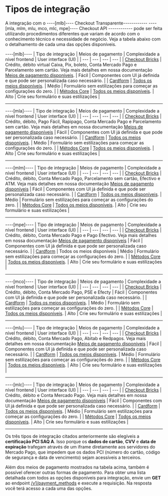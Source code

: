# Tipos de integração

A integração com o ----[mlb]---- Checkout Transparente------------ ----[mla, mlm, mlu, mco, mlc, mpe]---- Checkout API ------------ pode ser feita utilizando procedimentos diferentes que variam de acordo com o conhecimento técnico e necessidade de negócio. Veja a tabela abaixo com o detalhamento de cada uma das opções disponíveis.

----[mlb]---- 
| Tipo de integração  | Meios de pagamento  | Complexidade a nível frontend  | User interface (UI)  |
| --- | --- | --- | --- | 
| [Checkout Bricks](/developers/pt/docs/checkout-bricks/landing) | Crédito, débito virtual Caixa, Pix, boleto, Conta Mercado Pago e Parcelamento sem cartão. Veja mais detalhes em nossa documentação [Meios de pagamento disponíveis](/developers/pt/docs/sales-processing/payment-methods). | Fácil  | Componentes com UI já definida e que pode ser personalizada caso necessário.  | 
| [Cardform](/developers/pt/docs/checkout-api/integration-configuration/card/integrate-via-cardform)  | [Todos os meios disponíveis](/developers/pt/docs/sales-processing/payment-methods).  | Médio  | Formulário sem estilizações para começar as configurações do zero.  | 
|  [Métodos Core](/developers/pt/docs/checkout-api/integration-configuration/card/integrate-via-core-methods)  | [Todos os meios disponíveis](/developers/pt/docs/sales-processing/payment-methods).   | Alto | Crie seu formulário e suas estilizações  | 

------------

----[mla]---- 
| Tipo de integração  | Meios de pagamento  | Complexidade a nível frontend  | User interface (UI)  |
| --- | --- | --- | --- | 
| [Checkout Bricks](/developers/pt/docs/checkout-bricks/landing)  | Crédito, débito, Pago Fácil, Rapipago, Conta Mercado Pago e Parcelamento sem cartão. Veja mais detalhes em nossa documentação [Meios de pagamento disponíveis](/developers/pt/docs/sales-processing/payment-methods) | Fácil  | Componentes com UI já definida e que pode ser personalizada caso necessário.  | 
| [Cardform](/developers/pt/docs/checkout-api/integration-configuration/card/integrate-via-cardform)  | [Todos os meios disponíveis](/developers/pt/docs/sales-processing/payment-methods).   | Médio  | Formulário sem estilizações para começar as configurações do zero.  | 
|  [Métodos Core](/developers/pt/docs/checkout-api/integration-configuration/card/integrate-via-core-methods)  | [Todos os meios disponíveis](/developers/pt/docs/sales-processing/payment-methods).   | Alto | Crie seu formulário e suas estilizações  | 

------------

----[mlm]---- 
| Tipo de integração  | Meios de pagamento  | Complexidade a nível frontend  | User interface (UI)  |
| --- | --- | --- | --- | 
| [Checkout Bricks](/developers/pt/docs/checkout-bricks/landing)  | Crédito, débito, Conta Mercado Pago, Parcelamento sem cartão, Efectivo e ATM. Veja mais detalhes em nossa documentação [Meios de pagamento disponíveis](/developers/pt/docs/sales-processing/payment-methods) | Fácil  | Componentes com UI já definida e que pode ser personalizada caso necessário.  | 
| [Cardform](/developers/pt/docs/checkout-api/integration-configuration/card/integrate-via-cardform)  | [Todos os meios disponíveis](/developers/pt/docs/sales-processing/payment-methods).   | Médio  | Formulário sem estilizações para começar as configurações do zero.  | 
|  [Métodos Core](/developers/pt/docs/checkout-api/integration-configuration/card/integrate-via-core-methods)  | [Todos os meios disponíveis](/developers/pt/docs/sales-processing/payment-methods).   | Alto | Crie seu formulário e suas estilizações  | 

------------

----[mpe]---- 
| Tipo de integração  | Meios de pagamento  | Complexidade a nível frontend  | User interface (UI)  |
| --- | --- | --- | --- | 
| [Checkout Bricks](/developers/pt/docs/checkout-bricks/landing)  | Crédito, débito, Conta Mercado Pago e Pago Efectivo. Veja mais detalhes em nossa documentação [Meios de pagamento disponíveis](/developers/pt/docs/sales-processing/payment-methods) | Fácil  | Componentes com UI já definida e que pode ser personalizada caso necessário.  | 
| [Cardform](/developers/pt/docs/checkout-api/integration-configuration/card/integrate-via-cardform)  | Todos os meios disponíveis  | Médio  | Formulário sem estilizações para começar as configurações do zero.  | 
|  [Métodos Core](/developers/pt/docs/checkout-api/integration-configuration/card/integrate-via-core-methods)  | [Todos os meios disponíveis](/developers/pt/docs/sales-processing/payment-methods).   | Alto | Crie seu formulário e suas estilizações  | 

------------

----[mco]---- 
| Tipo de integração  | Meios de pagamento  | Complexidade a nível frontend  | User interface (UI)  |
| --- | --- | --- | --- | 
| [Checkout Bricks](/developers/pt/docs/checkout-bricks/landing)  | Crédito, débito, Conta Mercado Pago, PSE e Efecty | Fácil  | Componentes com UI já definida e que pode ser personalizada caso necessário.  | 
| [Cardform](/developers/pt/docs/checkout-api/integration-configuration/card/integrate-via-cardform)  | [Todos os meios disponíveis](/developers/pt/docs/sales-processing/payment-methods).   | Médio  | Formulário sem estilizações para começar as configurações do zero.  | 
|  [Métodos Core](/developers/pt/docs/checkout-api/integration-configuration/card/integrate-via-core-methods)  | [Todos os meios disponíveis](/developers/pt/docs/sales-processing/payment-methods).   | Alto | Crie seu formulário e suas estilizações  | 

------------

----[mlu]---- 
| Tipo de integração  | Meios de pagamento  | Complexidade a nível frontend  | User interface (UI)  |
| --- | --- | --- | --- | 
| [Checkout Bricks](/developers/pt/docs/checkout-bricks/landing)  | Crédito, débito, Conta Mercado Pago, Abitab e Redpagos. Veja mais detalhes em nossa documentação [Meios de pagamento disponíveis](/developers/pt/docs/sales-processing/payment-methods) | Fácil  | Componentes com UI já definida e que pode ser personalizada caso necessário.  | 
| [Cardform](/developers/pt/docs/checkout-api/integration-configuration/card/integrate-via-cardform)  | [Todos os meios disponíveis](/developers/pt/docs/sales-processing/payment-methods).   | Médio  | Formulário sem estilizações para começar as configurações do zero.  | 
|  [Métodos Core](/developers/pt/docs/checkout-api/integration-configuration/card/integrate-via-core-methods)  | [Todos os meios disponíveis](/developers/pt/docs/sales-processing/payment-methods).   | Alto | Crie seu formulário e suas estilizações  | 

------------

----[mlc]---- 
| Tipo de integração  | Meios de pagamento  | Complexidade a nível frontend  | User interface (UI)  |
| --- | --- | --- | --- | 
| [Checkout Bricks](/developers/pt/docs/checkout-bricks/landing)  | Crédito, débito e Conta Mercado Pago. Veja mais detalhes em nossa documentação [Meios de pagamento disponíveis](/developers/pt/docs/sales-processing/payment-methods) | Fácil  | Componentes com UI já definida e que pode ser personalizada caso necessário.  | 
| [Cardform](/developers/pt/docs/checkout-api/integration-configuration/card/integrate-via-cardform)  | [Todos os meios disponíveis](/developers/pt/docs/sales-processing/payment-methods).   | Médio  | Formulário sem estilizações para começar as configurações do zero.  | 
|  [Métodos Core](/developers/pt/docs/checkout-api/integration-configuration/card/integrate-via-core-methods)  | [Todos os meios disponíveis](/developers/pt/docs/sales-processing/payment-methods).   | Alto | Crie seu formulário e suas estilizações  | 

------------

Os três tipos de integração citados anteriormente são elegíveis a **certificação PCI SAQ A**. Isso porque os **dados de cartão**, **CVV** e **data de expiração** trafegam através de um iframe diretamente aos servidores do Mercado Pago, que impedem que os dados PCI (número do cartão, código de segurança e data de vencimento) sejam acessíveis a terceiros.

Além dos meios de pagamento mostrados na tabela acima, também é possível oferecer outras formas de pagamento. Para obter uma lista detalhada com todos as opções disponíveis para integração, envie um **GET** ao endpoint [/v1/payment_methods](/developers/pt/reference/payment_methods/_payment_methods/get) e execute a requisição. Na resposta você terá acesso a cada uma das opções.

